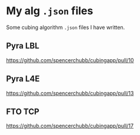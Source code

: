 # My alg `.json` files

Some cubing algorithm `.json` files I have written.

## Pyra LBL
<a href="https://github.com/spencerchubb/cubingapp/pull/10">https://github.com/spencerchubb/cubingapp/pull/10</a>
<br>

## Pyra L4E
<a href="https://github.com/spencerchubb/cubingapp/pull/13">https://github.com/spencerchubb/cubingapp/pull/13</a>
<br>
## FTO TCP
<a href="https://github.com/spencerchubb/cubingapp/pull/17">https://github.com/spencerchubb/cubingapp/pull/17</a>
